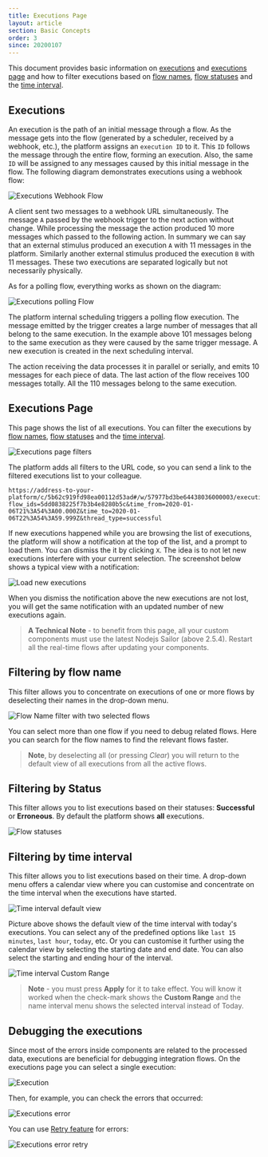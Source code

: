 ```yaml
---
title: Executions Page
layout: article
section: Basic Concepts
order: 3
since: 20200107
---
```


This document provides basic information on [executions](#executions) and
[executions page](#executions-page) and how to filter executions based on
[flow names](#filtering-by-flow-name), [flow statuses](#filtering-by-status)
and the [time interval](#filtering-by-time-interval).

## Executions

An execution is the path of an initial message through a flow. As the message
gets into the flow (generated by a scheduler, received by a webhook, etc.), the platform
assigns an `execution ID` to it. This `ID` follows the message through the entire flow,
forming an execution. Also, the same `ID` will be assigned to any messages caused
by this initial message in the flow. The following diagram demonstrates executions
using a webhook flow:

![Executions Webhook Flow](/assets/img/getting-started/exec-page/exec1.png)

A client sent two messages to a webhook URL simultaneously. The message `A`
passed by the webhook trigger to the next action without change. While processing the
message the action produced 10 more messages which passed to the following
action. In summary we can say that an external stimulus produced an execution `A`
with 11 messages in the platform. Similarly another external stimulus
produced the execution `B` with 11 messages. These two executions are separated
logically but not necessarily physically.

As for a polling flow, everything works as shown on the diagram:

![Executions polling Flow](/assets/img/getting-started/exec-page/exec2.png)

The platform internal scheduling triggers a polling flow execution. The message
emitted by the trigger creates a large number of messages that all belong to the same
execution. In the example above 101 messages belong to the same execution as they
were caused by the same trigger message. A new execution is created in the
next scheduling interval.

The action receiving the data processes it in parallel or serially, and emits
10 messages for each piece of data. The last action of the flow receives 100
messages totally. All the 110 messages belong to the same execution.


## Executions Page

This page shows the list of all executions. You can filter the executions
by [flow names](#filtering-by-flow-name), [flow statuses](#filtering-by-status)
and the [time interval](#filtering-by-time-interval).

![Executions page filters](/assets/img/getting-started/exec-page/exec-filters.gif)

The platform adds all filters to the URL code, so you can send a link to the filtered
executions list to your colleague.

```
https://address-to-your-platform/c/5b62c919fd98ea00112d53ad#/w/57977bd3be64438036000003/executions?flow_ids=5dd0838225f7b3b4e8280b5c&time_from=2020-01-06T21%3A54%3A00.000Z&time_to=2020-01-06T22%3A54%3A59.999Z&thread_type=successful
```

If new executions happened while you are browsing the list of executions, the platform
will show a notification at the top of the list, and a prompt to load them. You can dismiss
the it by clicking `X`. The idea is to not let new executions interfere with
your current selection. The screenshot below shows a typical view with a notification:

![Load new executions](/assets/img/getting-started/exec-page/executions-load-new.png)

When you dismiss the notification above the new executions are not lost, you will
get the same notification with an updated number of new executions again.

> **A Technical Note** - to benefit from this page, all your custom components
> must use the latest Nodejs Sailor (above 2.5.4). Restart all the
> real-time flows after updating your components.

## Filtering by flow name

This filter allows you to concentrate on executions of one or more flows by deselecting
their names in the drop-down menu.

![Flow Name filter with two selected flows](/assets/img/getting-started/exec-page/executions-filter-flow-name.png)

You can select more than one flow if you need to debug related flows.
Here you can search for the flow names to find the relevant flows faster.

> **Note**, by deselecting all (or pressing *Clear*) you will return to the default
> view of all executions from all the active flows.

## Filtering by Status

This filter allows you to list executions based on their statuses:
**Successful** or **Erroneous**. By default the platform shows **all** executions.

![Flow statuses](/assets/img/getting-started/exec-page/executions-filter-statuses.png)

## Filtering by time interval

This filter allows you to list executions based on their time. A drop-down menu
offers a calendar view where you can customise and concentrate on the time interval
when the executions have started.

![Time interval default view](/assets/img/getting-started/exec-page/executions-filter-time-interval01.png)

Picture above shows the default view of the time interval with today's executions.
You can select any of the predefined options like `last 15 minutes`, `last hour`,
`today`, etc. Or you can customise it further using the calendar view by selecting
the starting date and end date. You can also select the starting and ending hour
of the interval.

![Time interval Custom Range](/assets/img/getting-started/exec-page/executions-filter-time-interval02.png)

> **Note** - you must press **Apply** for it to take effect. You will know it worked
> when the check-mark shows the **Custom Range** and the name interval menu shows
> the selected interval instead of Today.


## Debugging the executions

Since most of the errors inside components are related to the processed data, executions
are beneficial for debugging integration flows. On the executions page you can
select a single execution:

![Execution](/assets/img/getting-started/exec-page/exec-retry1.png)

Then, for example, you can check the errors that occurred:

![Executions error](/assets/img/getting-started/exec-page/exec-retry2.png)

You can use [Retry feature](/guides/error-retry) for errors:

![Executions error retry](/assets/img/getting-started/exec-page/exec-retry3.png)
